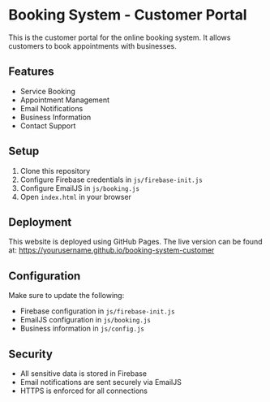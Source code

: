 # Booking System - Customer Portal

This is the customer portal for the online booking system. It allows customers to book appointments with businesses.

## Features

- Service Booking
- Appointment Management
- Email Notifications
- Business Information
- Contact Support

## Setup

1. Clone this repository
2. Configure Firebase credentials in `js/firebase-init.js`
3. Configure EmailJS in `js/booking.js`
4. Open `index.html` in your browser

## Deployment

This website is deployed using GitHub Pages. The live version can be found at:
https://yourusername.github.io/booking-system-customer

## Configuration

Make sure to update the following:
- Firebase configuration in `js/firebase-init.js`
- EmailJS configuration in `js/booking.js`
- Business information in `js/config.js`

## Security

- All sensitive data is stored in Firebase
- Email notifications are sent securely via EmailJS
- HTTPS is enforced for all connections 